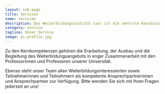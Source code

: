 ```yaml
---
layout: sub-page
title: Services
name: services
description: Das Weiterbildungsinstitut casc ist die zentrale Koordinierungs-, Betreuungs- und Beratungsstelle für die wissenschaftliche Weiterbildung der Universität der Bundeswehr München.
category: service
tagline: Unser Service
image: pi-profile.jpg
---
```


Zu den Kernkompetenzen gehören die Erarbeitung, der Ausbau und die Begleitung des Weiterbildungsangebots in enger Zusammenarbeit mit den Professorinnen und Professoren unserer Universität.

Ebenso steht unser Team allen Weiterbildungsinteressierten sowie Teilnehmerinnen und Teilnehmern als kompetente Ansprechpartnerinnen und Ansprechpartner zur Verfügung. Bitte wenden Sie sich mit Ihren Fragen jederzeit an uns!

